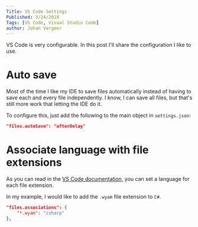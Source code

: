 ```yaml
---
Title: VS Code Settings
Published: 3/24/2019
Tags: [VS Code, Visual Studio Code]
author: Johan Vergeer
---
```


VS Code is very configurable. In this post I'll share the configuration I like to use. 

# Auto save

Most of the time I like my IDE to save files automatically instead of having to save each and every file independently. I know, I can save all files, but that's still more work that letting the IDE do it. 

To configure this, just add the following to the main object in `settings.json`:

```json
"files.autoSave": "afterDelay"
```

# Associate language with file extensions

As you can read in the [VS Code documentation](https://code.visualstudio.com/docs/languages/overview#_adding-a-file-extension-to-a-language), you can set a language for each file extension. 

In my example, I would like to add the `.wyam` file extension to `C#`.

```json
"files.associations": {
    "*.wyam": "csharp"
},
```